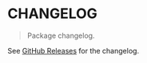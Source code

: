 # CHANGELOG

> Package changelog.

See [GitHub Releases](https://github.com/stdlib-js/ndarray-base-bytes-per-element/releases) for the changelog.